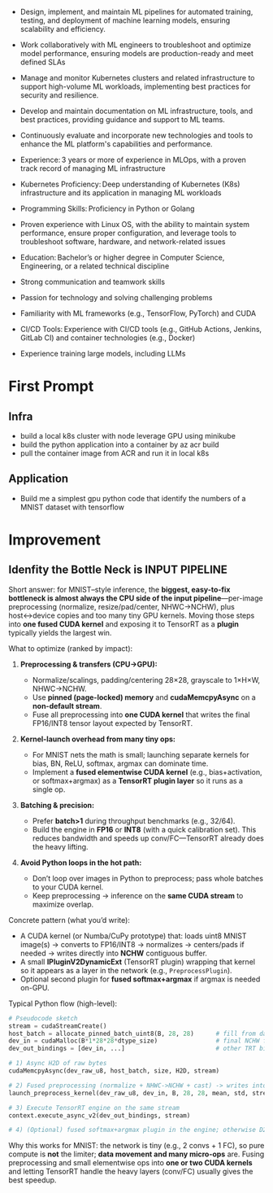 


- Design, implement, and maintain ML pipelines for automated training, testing, and deployment of machine learning models, ensuring scalability and efficiency.
- Work collaboratively with ML engineers to troubleshoot and optimize model performance, ensuring models are production-ready and meet defined SLAs
- Manage and monitor Kubernetes clusters and related infrastructure to support high-volume ML workloads, implementing best practices for security and resilience.
- Develop and maintain documentation on ML infrastructure, tools, and best practices, providing guidance and support to ML teams.
- Continuously evaluate and incorporate new technologies and tools to enhance the ML platform's capabilities and performance.

- Experience: 3 years or more of experience in MLOps, with a proven track record of managing ML infrastructure
- Kubernetes Proficiency: Deep understanding of Kubernetes (K8s) infrastructure and its application in managing ML workloads
- Programming Skills: Proficiency in Python or Golang
- Proven experience with Linux OS, with the ability to maintain system performance, ensure proper configuration, and leverage tools to troubleshoot software, hardware, and network-related issues
- Education: Bachelor’s or higher degree in Computer Science, Engineering, or a related technical discipline
- Strong communication and teamwork skills
- Passion for technology and solving challenging problems

- Familiarity with ML frameworks (e.g., TensorFlow, PyTorch) and CUDA
- CI/CD Tools: Experience with CI/CD tools (e.g., GitHub Actions, Jenkins, GitLab CI) and container technologies (e.g., Docker)
- Experience training large models, including LLMs


# First Prompt

## Infra
- build a local k8s cluster with node leverage GPU using minikube
- build the python application into a container by az acr build
- pull the container image from ACR and run it in local k8s

## Application
- Build me a simplest gpu python code that identify the numbers of a MNIST dataset with tensorflow

# Improvement

## Idenfity the Bottle Neck is INPUT PIPELINE

Short answer: for MNIST–style inference, the **biggest, easy-to-fix bottleneck is almost always the CPU side of the input pipeline**—per-image preprocessing (normalize, resize/pad/center, NHWC→NCHW), plus host↔device copies and too many tiny GPU kernels. Moving those steps into **one fused CUDA kernel** and exposing it to TensorRT as a **plugin** typically yields the largest win.

What to optimize (ranked by impact):

1. **Preprocessing & transfers (CPU→GPU):**

   * Normalize/scalings, padding/centering 28×28, grayscale to 1×H×W, NHWC→NCHW.
   * Use **pinned (page-locked) memory** and **cudaMemcpyAsync** on a **non-default stream**.
   * Fuse all preprocessing into **one CUDA kernel** that writes the final FP16/INT8 tensor layout expected by TensorRT.

2. **Kernel-launch overhead from many tiny ops:**

   * For MNIST nets the math is small; launching separate kernels for bias, BN, ReLU, softmax, argmax can dominate time.
   * Implement a **fused elementwise CUDA kernel** (e.g., bias+activation, or softmax+argmax) as a **TensorRT plugin layer** so it runs as a single op.

3. **Batching & precision:**

   * Prefer **batch>1** during throughput benchmarks (e.g., 32/64).
   * Build the engine in **FP16** or **INT8** (with a quick calibration set). This reduces bandwidth and speeds up conv/FC—TensorRT already does the heavy lifting.

4. **Avoid Python loops in the hot path:**

   * Don’t loop over images in Python to preprocess; pass whole batches to your CUDA kernel.
   * Keep preprocessing → inference on the **same CUDA stream** to maximize overlap.

Concrete pattern (what you’d write):

* A CUDA kernel (or Numba/CuPy prototype) that: loads uint8 MNIST image(s) → converts to FP16/INT8 → normalizes → centers/pads if needed → writes directly into **NCHW** contiguous buffer.
* A small **IPluginV2DynamicExt** (TensorRT plugin) wrapping that kernel so it appears as a layer in the network (e.g., `PreprocessPlugin`).
* Optional second plugin for **fused softmax+argmax** if argmax is needed on-GPU.

Typical Python flow (high-level):

```python
# Pseudocode sketch
stream = cudaStreamCreate()
host_batch = allocate_pinned_batch_uint8(B, 28, 28)      # fill from dataset
dev_in = cudaMalloc(B*1*28*28*dtype_size)                # final NCHW fp16/int8
dev_out_bindings = [dev_in, ...]                         # other TRT bindings

# 1) Async H2D of raw bytes
cudaMemcpyAsync(dev_raw_u8, host_batch, size, H2D, stream)

# 2) Fused preprocessing (normalize + NHWC->NCHW + cast) -> writes into dev_in
launch_preprocess_kernel(dev_raw_u8, dev_in, B, 28, 28, mean, std, stream)

# 3) Execute TensorRT engine on the same stream
context.execute_async_v2(dev_out_bindings, stream)

# 4) (Optional) fused softmax+argmax plugin in the engine; otherwise D2H
```

Why this works for MNIST: the network is tiny (e.g., 2 convs + 1 FC), so pure compute is **not** the limiter; **data movement and many micro-ops** are. Fusing preprocessing and small elementwise ops into **one or two CUDA kernels** and letting TensorRT handle the heavy layers (conv/FC) usually gives the best speedup.
